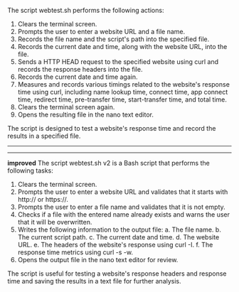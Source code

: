 The script webtest.sh performs the following actions:

1. Clears the terminal screen.
2. Prompts the user to enter a website URL and a file name.
3. Records the file name and the script's path into the specified file.
4. Records the current date and time, along with the website URL, into the file.
5. Sends a HTTP HEAD request to the specified website using curl and records the response headers into the file.
6. Records the current date and time again.
7. Measures and records various timings related to the website's response time using curl, including name lookup time, connect time, app connect time, redirect time, pre-transfer time, start-transfer time, and total time.
8. Clears the terminal screen again.
9. Opens the resulting file in the nano text editor.

The script is designed to test a website's response time and record the results in a specified file.

--------------------
--------------------
**improved**
The script webtest.sh v2 is a Bash script that performs the following tasks:

1. Clears the terminal screen.
2. Prompts the user to enter a website URL and validates that it starts with http:// or https://.
3. Prompts the user to enter a file name and validates that it is not empty.
4. Checks if a file with the entered name already exists and warns the user that it will be overwritten.
5. Writes the following information to the output file:
   a. The file name.
   b. The current script path.
   c. The current date and time.
   d. The website URL.
   e. The headers of the website's response using curl -I.
   f. The response time metrics using curl -s -w.
6. Opens the output file in the nano text editor for review.


The script is useful for testing a website's response headers and response time and saving the results in a text file for further analysis.


